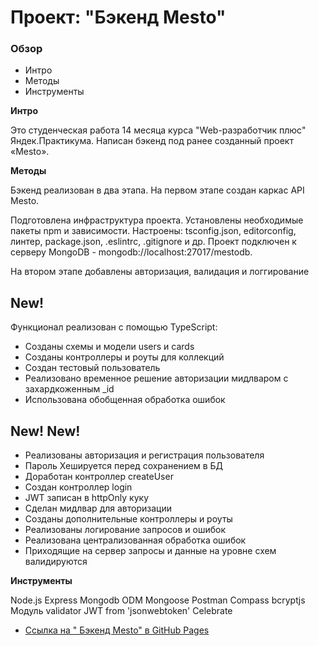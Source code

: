 # Проект: "Бэкенд Mesto"

### Обзор

- Интро
- Методы
- Инструменты

**Интро**

Это студенческая работа 14 месяца курса "Web-разработчик плюс" Яндек.Практикума. Написан бэкенд под ранее созданный проект «Mesto».

**Методы**

Бэкенд реализован в два этапа. На первом этапе создан каркас API Mesto.

Подготовлена инфраструктура проекта. Установлены необходимые пакеты npm и зависимости. Настроены: tsconfig.json, editorconfig, линтер, package.json, .eslintrc,  .gitignore и др.
Проект  подключен к серверу MongoDB - mongodb://localhost:27017/mestodb.

На втором этапе добавлены авторизация, валидация и логгирование

## New!

Функционал реализован с помощью TypeScript:

- Созданы схемы и модели users и cards
- Созданы контроллеры и роуты для коллекций
- Создан тестовый пользователь
- Реализовано временное решение авторизации мидлваром с захардкоженным _id
- Использована обобщенная обработка ошибок

## New! New!

- Реализованы авторизация и регистрация пользователя
- Пароль Хешируется перед сохранением в БД
- Доработан контроллер createUser
- Создан контроллер login
- JWT записан в httpOnly куку
- Сделан мидлвар для авторизации
- Созданы дополнительные контроллеры и роуты
- Реализованы логирование запросов и ошибок
- Реализована централизованная обработка ошибок
- Приходящие на сервер запросы и данные на уровне схем валидируются


**Инструменты**

Node.js
Express
Mongodb
ODM Mongoose
Postman
Compass
bcryptjs
Модуль validator
JWT from 'jsonwebtoken'
Celebrate



* [Ссылка на " Бэкенд Mesto" в GitHub Pages]( https://github.com/vasaykh2/mesto-project-plus)